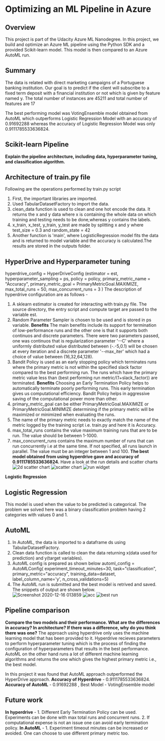 # Optimizing an ML Pipeline in Azure

## Overview
This project is part of the Udacity Azure ML Nanodegree.
In this project, we build and optimize an Azure ML pipeline using the Python SDK and a provided Scikit-learn model.
This model is then compared to an Azure AutoML run.

## Summary
The data is related with direct marketing campaigns of a Portuguese banking institution. Our goal is to predict if the client will subscribe to a fixed term deposit with a financial institution or not which is given by feature named y.
The total number of instances are 45211 and total number of features are 17

The best performing model was VotingEnsemble model obtained from AutoML which outperforms Logistic Regression Model with an accuracy of 0.91692288 whereas the accuracy of Logistic Regression Model was only 0.9111785533636824.

## Scikit-learn Pipeline
**Explain the pipeline architecture, including data, hyperparameter tuning, and classification algorithm.**
## Architecture of train.py file 
Following are the operations performed by train.py script
1. First, the important libraries are imported.
2. Used TabularDatasetFactory to import the data.
3. clean_data function is used to clean and one hot encode the data. It returns the x and y data where x is containing the whole data on which training and testing needs to be      done,whereas y contains the labels.
4. x_train, x_test, y_train, y_test are made by splitting x and y where test_size = 0.3 and random_state = 42
5. Another function is 'main', where LogisticRegression model fits the data and is returned to model variable and the accuracy is calculated.The results are stored in the          outputs folder.
## HyperDrive and Hyperparameter tuning
hyperdrive_config = HyperDriveConfig (estimator = est,
                             hyperparameter_sampling = ps,
                             policy = policy,
                             primary_metric_name = "Accuracy",
                             primary_metric_goal = PrimaryMetricGoal.MAXIMIZE,
                             max_total_runs = 50,
                             max_concurrent_runs = 3
                             )
The description of hyperdrive configuration are as follows - 
1. A sklearn estimator is created for interacting with train.py file. The source directory, the entry script and compute target are passed to the variable est.
2. Random Parameter Sampler is chosen to be used and is stored in ps variable.
   **Benefits**
   The main benefits include its support for termination of low-performance runs and the other one is that it supports both continuos and discrete parameters.
   There were two parameters passed, one was continuos that is regularization parameter '--C' where a uniformly distributed value distributed between (-.-5,0.1) will be chosen      at every iteration and a discrete parameter '--max_iter' which had a choice of value between (16,32,64,128).
3. Bandit Policy is used as an early stopping policy which terminates runs where the primary metric is not within the specified slack factor compared to the best performing run.
   The runs which have the primary metric value less than (best performing run metric/(1+slack_factor)) are terminated.
   **Benefits**
   Choosing an Early Termination Policy helps to automatically terminate poorly performing runs. This early termination gives us computational efficiency.
   Bandit Policy helps in aggressive saving of the computational power more than other.
4. primary_metric_goal can be either PrimaryMetricGoal.MAXIMIZE or PrimaryMetricGoal.MINIMIZE determining if the primary metric will be maximized or minimized when evaluating      the runs.
5. The name of the primary metric needs to exactly match the name of the metric logged by the training script i.e. train.py and here it is Accuracy.
6. max_total_runs contains the value maximum training runs that are to be run. The value should be between 1-1000.
7. max_concurrent_runs contains the maximum number of runs that can run concurrently i.e at the same time. If not specified, all runs launch in parallel. The value must be an      integer between 1 and 100.
**The best model obtained from using hyperdrive gave and accuracy of 0.9111785533636824.**
Have a look at the run details and scatter charts
![2d scatter chart](https://user-images.githubusercontent.com/46073909/102512400-00fe0000-40b0-11eb-8c95-2d09cfd431b6.jpg)
![scatter chart](https://user-images.githubusercontent.com/46073909/102512412-03605a00-40b0-11eb-83cf-06bf40981976.jpg)
![run widget](https://user-images.githubusercontent.com/46073909/102512424-078c7780-40b0-11eb-8bb0-7e6b6eb48109.jpg)

**Logistic Regression**
## Logistic Regression 
This model is used when the value to be predicted is categorical. 
The problem we solved here was a binary classification problem having 2 categories with values 0 and 1.

## AutoML
1. In AutoML, the data is imported to a dataframe ds using TabularDatasetFactory.
2. Clean data function is called to clean the data returning x(data used for prediction) and y(target variables).
3. AutoML config is prepared as shown below
   automl_config = AutoMLConfig(
    experiment_timeout_minutes=30,
    task="classification",
    primary_metric="accuracy",
    training_data=dataset,
    label_column_name='y',
    n_cross_validations=5)
4. The AutoML run is submitted and the best model is retrived and saved.
   The snippets of output are shown below.
   ![Screenshot 2020-12-16 013859](https://user-images.githubusercontent.com/46073909/102267243-a2197900-3f3f-11eb-8e64-b174ad4b7c3f.jpg)
   ![acc](https://user-images.githubusercontent.com/46073909/102267367-cb3a0980-3f3f-11eb-8d8b-ec2a5ac04709.jpg)
   ![best run](https://user-images.githubusercontent.com/46073909/102267468-f45a9a00-3f3f-11eb-92a8-85c9f80ae0c6.jpg)

## Pipeline comparison
**Compare the two models and their performance. What are the differences in accuracy? In architecture? If there was a difference, why do you think there was one?**
The approach using hyperdrive only uses the machine learning model that has been provided to it. Hyperdrive recieves parameters to perform hyperparameter tuning which is the process of finding the configuration of hyperparameters that results in the best performance.
AutoML on the other hand runs a lot of different machine learning algorithms and returns the one which gives the highest primary metric i.e., the best model.

In this project it was found that AutoML approach outperformed the HyperDrive approach.
**Accuracy of Hyperdrive** - 0.9111785533636824.
**Accuracy of AutoML** - 0.91692288 , Best Model - VotingEnsemble model

## Future work
**In hyperdrive** - 1. Different Early Termination Policy can be used. Experiments can be done with max total runs and concurrent runs.                                                               2. If computational expense is not an issue one can avoid early termination policy.                                                                           **In AutoML** - 1. Experiment timeout minutes can be increased or avoided. One can choose to use different primary metric too.

